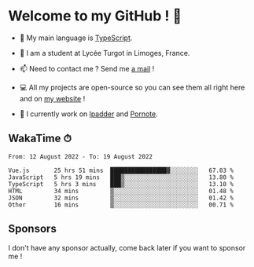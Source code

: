 # Welcome to my GitHub ! 🌃

- 🔭 My main language is [TypeScript](https://www.typescriptlang.org/).

- 🌱 I am a student at Lycée Turgot in Limoges, France.

- 📫 Need to contact me ? Send me <a href="mailto:mikkel@milescode.dev">a mail</a> !

- 💻 All my projects are open-source so you can see them all right here and on <a href="https://www.vexcited.ml">my website</a> !

- 👀 I currently work on [lpadder](https://github.com/Vexcited/lpadder) and [Pornote](https://github.com/Vexcited/Pornote).

## WakaTime ⏱

<!--START_SECTION:waka-->

```text
From: 12 August 2022 - To: 19 August 2022

Vue.js       25 hrs 51 mins  ████████████████▓░░░░░░░░   67.03 %
JavaScript   5 hrs 19 mins   ███▒░░░░░░░░░░░░░░░░░░░░░   13.80 %
TypeScript   5 hrs 3 mins    ███▒░░░░░░░░░░░░░░░░░░░░░   13.10 %
HTML         34 mins         ▒░░░░░░░░░░░░░░░░░░░░░░░░   01.48 %
JSON         32 mins         ▒░░░░░░░░░░░░░░░░░░░░░░░░   01.42 %
Other        16 mins         ▒░░░░░░░░░░░░░░░░░░░░░░░░   00.71 %
```

<!--END_SECTION:waka-->

## Sponsors

I don't have any sponsor actually, come back later if you want to sponsor me !
